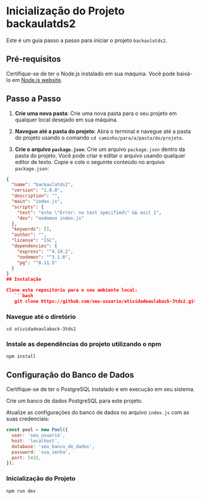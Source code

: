 # Inicialização do Projeto backaulatds2

Este é um guia passo a passo para iniciar o projeto `backaulatds2`.

## Pré-requisitos

Certifique-se de ter o Node.js instalado em sua máquina. Você pode baixá-lo em [Node.js website](https://nodejs.org/).

## Passo a Passo

1. **Crie uma nova pasta**: Crie uma nova pasta para o seu projeto em qualquer local desejado em sua máquina.

2. **Navegue até a pasta do projeto**: Abra o terminal e navegue até a pasta do projeto usando o comando `cd caminho/para/a/pasta/do/projeto`.

3. **Crie o arquivo `package.json`**: Crie um arquivo `package.json` dentro da pasta do projeto. Você pode criar e editar o arquivo usando qualquer editor de texto. Copie e cole o seguinte conteúdo no arquivo `package.json`:

```json
{
  "name": "backaulatds2",
  "version": "1.0.0",
  "description": "",
  "main": "index.js",
  "scripts": {
    "test": "echo \"Error: no test specified\" && exit 1",
    "dev": "nodemon index.js"
  },
  "keywords": [],
  "author": "",
  "license": "ISC",
  "dependencies": {
    "express": "^4.19.2",
    "nodemon": "^3.1.0",
    "pg": "^8.11.5"
  }
}
## Instalação

Clone este repositório para o seu ambiente local:
   ```bash
   git clone https://github.com/seu-usuario/atividadeaulaback-3tds2.git
   ```

### Navegue até o diretório
`cd atividadeaulaback-3tds2`

### Instale as dependências do projeto utilizando o npm
`npm install`

## Configuração do Banco de Dados

Certifique-se de ter o PostgreSQL instalado e em execução em seu sistema.

Crie um banco de dados PostgreSQL para este projeto.

Atualize as configurações do banco de dados no arquivo `index.js` com as suas credenciais:

```javascript
const pool = new Pool({
  user: 'seu_usuario',
  host: 'localhost',
  database: 'seu_banco_de_dados',
  password: 'sua_senha',
  port: 5432,
});

```
### Inicialização do Projeto
`npm run dev`